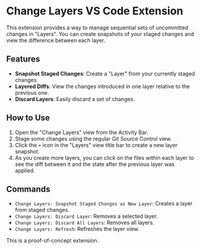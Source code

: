 # Change Layers VS Code Extension

This extension provides a way to manage sequential sets of uncommitted changes in "Layers". You can create snapshots of your staged changes and view the difference between each layer.

## Features

*   **Snapshot Staged Changes**: Create a "Layer" from your currently staged changes.
*   **Layered Diffs**: View the changes introduced in one layer relative to the previous one.
*   **Discard Layers**: Easily discard a set of changes.

## How to Use

1.  Open the "Change Layers" view from the Activity Bar.
2.  Stage some changes using the regular Git Source Control view.
3.  Click the `+` icon in the "Layers" view title bar to create a new layer snapshot.
4.  As you create more layers, you can click on the files within each layer to see the diff between it and the state after the previous layer was applied.

## Commands

*   `Change Layers: Snapshot Staged Changes as New Layer`: Creates a layer from staged changes.
*   `Change Layers: Discard Layer`: Removes a selected layer.
*   `Change Layers: Discard All Layers`: Removes all layers.
*   `Change Layers: Refresh`: Refreshes the layer view.

This is a proof-of-concept extension.
